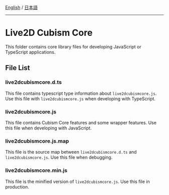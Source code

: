 [English](README.md) / [日本語](README.ja.md)

---

# Live2D Cubism Core

This folder contains core library files for developing JavaScript or TypeScript applications.

## File List

### live2dcubismcore.d.ts

This file contains typescript type information about `live2dcubismcore.js`.
Use this file with `live2dcubismcore.js` when developing with TypeScript.

### live2dcubismcore.js

This file contains Cubism Core features and some wrapper features.
Use this file when developing with JavaScript.

### live2dcubismcore.js.map

This file is the source map between `live2dcubismcore.d.ts` and `live2dcubismcore.js`.
Use this file when debugging.

### live2dcubismcore.min.js

This file is the minified version of `live2dcubismcore.js`.
Use this file in production.
